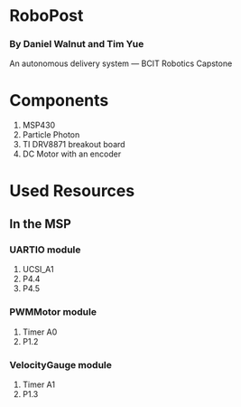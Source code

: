 ﻿# RoboPost
### By Daniel Walnut and Tim Yue
An autonomous delivery system — BCIT Robotics Capstone

# Components

1. MSP430
2. Particle Photon
3. TI DRV8871 breakout board
4. DC Motor with an encoder

# Used Resources

## In the MSP

### UARTIO module

1. UCSI_A1
2. P4.4
3. P4.5

### PWMMotor module

1. Timer A0
2. P1.2

### VelocityGauge module

1. Timer A1
2. P1.3

